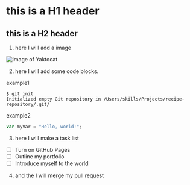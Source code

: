 # this is a H1 header

## this is a H2 header

1. here I will add a image

![Image of Yaktocat](https://octodex.github.com/images/yaktocat.png)

2. here I will add some code blocks.

example1

```
$ git init
Initialized empty Git repository in /Users/skills/Projects/recipe-repository/.git/
```

example2

``` javascript
var myVar = "Hello, world!";
```

3. here I will make a task list

- [ ] Turn on GitHub Pages
- [ ] Outline my portfolio
- [ ] Introduce myself to the world

4. and the I will merge my pull request

